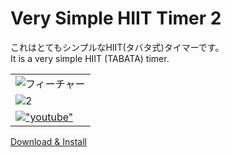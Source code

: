 # Very Simple HIIT Timer 2

これはとてもシンプルなHIIT(タバタ式)タイマーです。<br>
It is a very simple HIIT (TABATA) timer.<br>

||
|--|
|![フィーチャー](https://tomomori.github.io/documents/HiitTimer2/%E3%83%95%E3%82%A3%E3%83%BC%E3%83%81%E3%83%A3%E3%83%BC.jpg "フィーチャー")|
|![2](https://tomomori.github.io/documents/HiitTimer2/2.gif "2")|
|[!["youtube"](https://tomomori.github.io/documents/HiitTimer2/youtube_link.png)](https://www.youtube.com/watch?v=L4wvXs0Ds0w)|

[Download & Install](https://play.google.com/store/apps/details?id=net.tomomori.hiit_timer_2)

